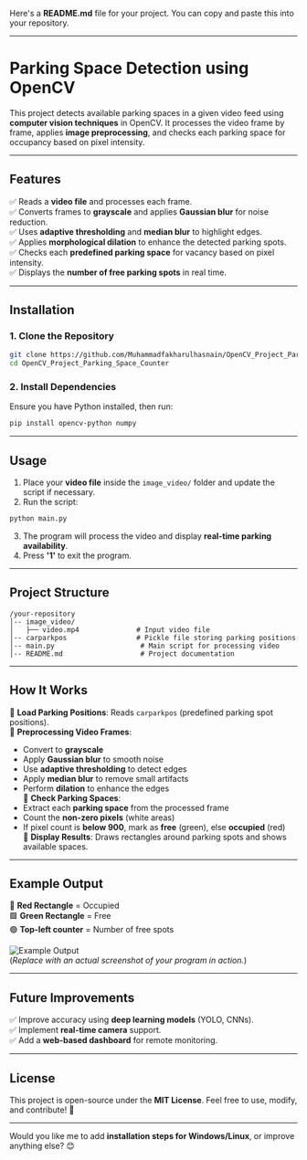 Here's a **README.md** file for your project. You can copy and paste this into your repository.  

---

# **Parking Space Detection using OpenCV**  

This project detects available parking spaces in a given video feed using **computer vision techniques** in OpenCV. It processes the video frame by frame, applies **image preprocessing**, and checks each parking space for occupancy based on pixel intensity.

---

## **Features**  
✅ Reads a **video file** and processes each frame.  
✅ Converts frames to **grayscale** and applies **Gaussian blur** for noise reduction.  
✅ Uses **adaptive thresholding** and **median blur** to highlight edges.  
✅ Applies **morphological dilation** to enhance the detected parking spots.  
✅ Checks each **predefined parking space** for vacancy based on pixel intensity.  
✅ Displays the **number of free parking spots** in real time.  

---

## **Installation**  

### **1. Clone the Repository**
```bash
git clone https://github.com/Muhammadfakharulhasnain/OpenCV_Project_Parking_Space_Counter.git
cd OpenCV_Project_Parking_Space_Counter
```

### **2. Install Dependencies**
Ensure you have Python installed, then run:
```bash
pip install opencv-python numpy
```

---

## **Usage**  
1. Place your **video file** inside the `image_video/` folder and update the script if necessary.  
2. Run the script:
```bash
python main.py
```
3. The program will process the video and display **real-time parking availability**.  
4. Press **'1'** to exit the program.  

---

## **Project Structure**  
```
/your-repository
│-- image_video/
│   ├── video.mp4              # Input video file
│-- carparkpos                 # Pickle file storing parking positions
│-- main.py                     # Main script for processing video
│-- README.md                   # Project documentation
```

---

## **How It Works**  
🔹 **Load Parking Positions**: Reads `carparkpos` (predefined parking spot positions).  
🔹 **Preprocessing Video Frames**:  
   - Convert to **grayscale**  
   - Apply **Gaussian blur** to smooth noise  
   - Use **adaptive thresholding** to detect edges  
   - Apply **median blur** to remove small artifacts  
   - Perform **dilation** to enhance the edges  
🔹 **Check Parking Spaces**:  
   - Extract each **parking space** from the processed frame  
   - Count the **non-zero pixels** (white areas)  
   - If pixel count is **below 900**, mark as **free** (green), else **occupied** (red)  
🔹 **Display Results**: Draws rectangles around parking spots and shows available spaces.  

---

## **Example Output**  
🚗 **Red Rectangle** = Occupied  
🟩 **Green Rectangle** = Free  
🟢 **Top-left counter** = Number of free spots  

![Example Output](https://via.placeholder.com/500)  
(*Replace with an actual screenshot of your program in action.*)  

---

## **Future Improvements**  
✅ Improve accuracy using **deep learning models** (YOLO, CNNs).  
✅ Implement **real-time camera** support.  
✅ Add a **web-based dashboard** for remote monitoring.  

---

## **License**  
This project is open-source under the **MIT License**. Feel free to use, modify, and contribute! 🚀  

---

Would you like me to add **installation steps for Windows/Linux**, or improve anything else? 😊
